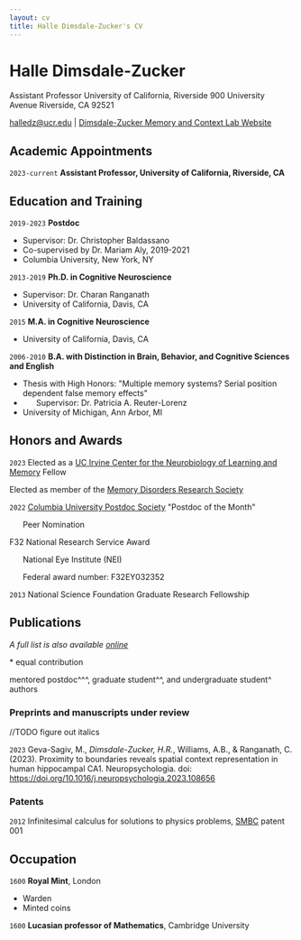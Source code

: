 ```yaml
---
layout: cv
title: Halle Dimsdale-Zucker's CV
---
```

# Halle Dimsdale-Zucker
Assistant Professor
University of California, Riverside
900 University Avenue
Riverside, CA 92521

<div id="webaddress">
<a href="halledz@ucr.edu">halledz@ucr.edu</a>
| <a href="https://dzlab.ucr.edu/">Dimsdale-Zucker Memory and Context Lab Website</a>
</div>


## Academic Appointments
`2023-current`
__Assistant Professor, University of California, Riverside, CA__

## Education and Training

`2019-2023`
__Postdoc__

- Supervisor: Dr. Christopher Baldassano
- Co-supervised by Dr. Mariam Aly, 2019-2021
- Columbia University, New York, NY

`2013-2019`
__Ph.D. in Cognitive Neuroscience__

- Supervisor: Dr. Charan Ranganath
- University of California, Davis, CA

`2015`
__M.A. in Cognitive Neuroscience__

- University of California, Davis, CA

`2006-2010`
__B.A. with Distinction in Brain, Behavior, and Cognitive Sciences and English__

- Thesis with High Honors: "Multiple memory systems? Serial position dependent false memory effects"
- &nbsp;&nbsp;&nbsp;&nbsp;&nbsp;&nbsp;Supervisor: Dr. Patricia A. Reuter-Lorenz
- University of Michigan, Ann Arbor, MI



## Honors and Awards

`2023`
Elected as a [UC Irvine Center for the Neurobiology of Learning and Memory](https://cnlm.uci.edu/about/fellows/) Fellow 

Elected as member of the [Memory Disorders Research Society](https://www.memorydisorders.org/)

`2022`
[Columbia University Postdoc Society](https://blogs.cuit.columbia.edu/postdocsociety/postdoc-of-the-month/) "Postdoc of the Month"

&nbsp;&nbsp;&nbsp;&nbsp;&nbsp;&nbsp;Peer Nomination

F32 National Research Service Award

&nbsp;&nbsp;&nbsp;&nbsp;&nbsp;&nbsp;National Eye Institute (NEI)

&nbsp;&nbsp;&nbsp;&nbsp;&nbsp;&nbsp;Federal award number: F32EY032352

`2013`
National Science Foundation Graduate Research Fellowship



## Publications

*A full list is also available [online](https://www.ncbi.nlm.nih.gov/myncbi/18inxwwB7tUAD/bibliography/public/)*

\* equal contribution

mentored postdoc^^^, graduate student^^, and undergraduate student^ authors

### Preprints and manuscripts under review
//TODO figure out italics

`2023`
Geva-Sagiv, M., *Dimsdale-Zucker, H.R.*, Williams, A.B., & Ranganath, C. (2023). Proximity to boundaries reveals spatial context representation in human hippocampal CA1. Neuropsychologia. doi: https://doi.org/10.1016/j.neuropsychologia.2023.108656

### Patents

`2012`
Infinitesimal calculus for solutions to physics problems, [SMBC](http://www.techdirt.com/articles/20121011/09312820678/if-patents-had-been-around-time-newton.shtml) patent 001


## Occupation

`1600`
__Royal Mint__, London

- Warden
- Minted coins

`1600`
__Lucasian professor of Mathematics__, Cambridge University



<!-- ### Footer

Last updated: May 2013 -->



